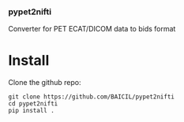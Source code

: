 ### pypet2nifti
Converter for PET ECAT/DICOM data to bids format

# Install

Clone the github repo:

```
git clone https://github.com/BAICIL/pypet2nifti
cd pypet2nifti
pip install .
```

